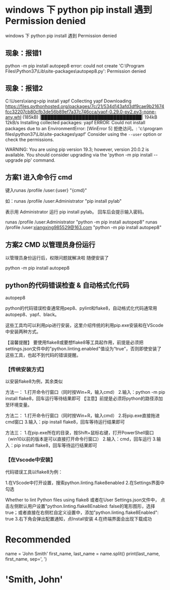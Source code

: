 # windows 下 python pip install 遇到 Permission denied

windows 下 python pip install 遇到 Permission denied

## 现象：报错1

python -m pip install autopep8
error: could not create 'C:\Program Files\Python37\Lib\site-packages\autopep8.py': Permission denied

## 现象：报错2

C:\Users\xiang>pip install yapf
Collecting yapf
  Downloading https://files.pythonhosted.org/packages/7c/21/534d143afd3df9cae9b21674fcc32207cb80cfb3de56b89ef7a37c746cca/yapf-0.29.0-py2.py3-none-any.whl (185kB)
     |████████████████████████████████| 194kB 12kB/s
Installing collected packages: yapf
ERROR: Could not install packages due to an EnvironmentError: [WinError 5] 拒绝访问。: 'c:\\program files\\python37\\Lib\\site-packages\\yapf'
Consider using the `--user` option or check the permissions.

WARNING: You are using pip version 19.3; however, version 20.0.2 is available.
You should consider upgrading via the 'python -m pip install --upgrade pip' command.

## 方案1 进入命令行 cmd 

键入runas /profile /user:{user} "{cmd}" 

如：runas /profile /user:Administrator "pip install pylab" 

表示用 Administrator 运行 pip install pylab。 回车后会提示输入密码。

runas /profile /user:Administrator "python -m pip install autopep8" 
runas /profile /user:xiangxing985529@163.com "python -m pip install autopep8"

## 方案2 CMD 以管理员身份运行

以管理员身份运行后，权限问题就解决啦
随便安装了

python -m pip install autopep8



## python的代码错误检查 & 自动格式化代码

autopep8

python的代码错误检查通常用pep8、pylint和flake8，自动格式化代码通常用autopep8、yapf、black。

这些工具均可以利用pip进行安装，这里介绍传统的利用pip.exe安装和在VScode中安装两种方式。

【温馨提醒】
要使用flake8或要想flake8等工具起作用，前提是必须把settings.json文件中的"python.linting.enabled"值设为“true”，否则即使安装了这些工具，也起不到代码的错误提醒。


### 【传统安装方式】

以安装flake8为例，其余类似

方法一：
1.打开命令行窗口（同时按Win+R，输入cmd）
2.输入：python -m pip install flake8，回车运行等待结果即可
【注意】前提是必须将python的路径添加至环境变量。

方法二：
1.打开命令行窗口（同时按Win+R，输入cmd）
2.将pip.exe直接拖进cmd窗口
3.输入：pip install flake8，回车等待运行结果即可

方法三：
1.在pip.exe所在的目录，按Shift+鼠标右键，打开PowerShell窗口（win10以前的版本是可以直接打开命令行窗口）
2.输入：cmd，回车运行
3.输入：pip install flake8，回车等待运行结果即可

### 【在Vscode中安装】

代码错误工具以flake8为例：

1.在VScode中打开设置，搜索python.linting.flake8enabled
2.在Settings界面中勾选

 Whether to lint Python files using flake8
或者在User Settings.json文件中，
点击左侧默认用户设置"python.linting.flake8Enabled: false的笔形图形，选择true；或者直接在右侧栏自定义设置中，添加"python.linting.flake8Enabled": true
3.右下角会弹出配置通知，点Install安装
4.在终端界面会出现下载成功

# Recommended
name = 'John Smith'
first_name, last_name = name.split()
print(last_name, first_name, sep=', ')
# 'Smith, John'
